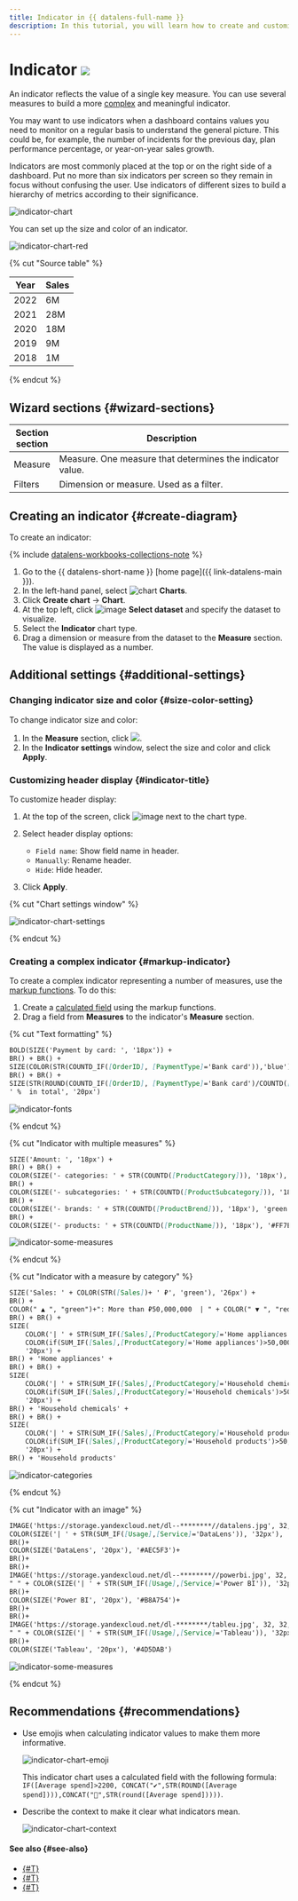 ```yaml
---
title: Indicator in {{ datalens-full-name }}
description: In this tutorial, you will learn how to create and customize the _Indicator_ visualization type in {{ datalens-short-name }}.
---
```


# Indicator ![](../../_assets/datalens/indicator.svg)

An indicator reflects the value of a single key measure. You can use several measures to build a more [complex](#markup-indicator) and meaningful indicator.

You may want to use indicators when a dashboard contains values you need to monitor on a regular basis to understand the general picture. This could be, for example, the number of incidents for the previous day, plan performance percentage, or year-on-year sales growth.

Indicators are most commonly placed at the top or on the right side of a dashboard. Put no more than six indicators per screen so they remain in focus without confusing the user. Use indicators of different sizes to build a hierarchy of metrics according to their significance.

![indicator-chart](../../_assets/datalens/visualization-ref/indicator-chart/indicator-chart.png)

You can set up the size and color of an indicator.

![indicator-chart-red](../../_assets/datalens/visualization-ref/indicator-chart/indicator-chart-red.png)

{% cut "Source table" %}

Year |	Sales|	
-----|---------| 
2022|	6M |	
2021|	28M |	
2020|	18M |	
2019|	9M | 
2018|	1M |

{% endcut %}

## Wizard sections {#wizard-sections}

Section<br/> section| Description
----- | ----
Measure  | Measure. One measure that determines the indicator value.
Filters | Dimension or measure. Used as a filter.

## Creating an indicator {#create-diagram}

To create an indicator:


{% include [datalens-workbooks-collections-note](../../_includes/datalens/operations/datalens-workbooks-collections-note-step4.md) %}


1. Go to the {{ datalens-short-name }} [home page]({{ link-datalens-main }}).
1. In the left-hand panel, select ![chart](../../_assets/console-icons/chart-column.svg) **Charts**.
1. Click **Create chart** → **Chart**.
1. At the top left, click ![image](../../_assets/console-icons/circles-intersection.svg) **Select dataset** and specify the dataset to visualize.
1. Select the **Indicator** chart type.
1. Drag a dimension or measure from the dataset to the **Measure** section. The value is displayed as a number.

## Additional settings {#additional-settings}

### Changing indicator size and color {#size-color-setting}

To change indicator size and color:

1. In the **Measure** section, click ![](../../_assets/console-icons/gear.svg).
1. In the **Indicator settings** window, select the size and color and click **Apply**.

### Customizing header display {#indicator-title}

To customize header display:

1. At the top of the screen, click ![image](../../_assets/console-icons/gear.svg) next to the chart type.
1. Select header display options:

   * `Field name`: Show field name in header.
   * `Manually`: Rename header.
   * `Hide`: Hide header.

1. Click **Apply**.

{% cut "Chart settings window" %}

![indicator-chart-settings](../../_assets/datalens/release-notes/preview-disable.png)

{% endcut %}

### Creating a complex indicator {#markup-indicator}

To create a complex indicator representing a number of measures, use the [markup functions](../function-ref/markup-functions.md). To do this:

1. Create a [calculated field](../concepts/calculations/index.md) using the markup functions.
1. Drag a field from **Measures** to the indicator's **Measure** section.

{% cut "Text formatting" %}

```markdown
BOLD(SIZE('Payment by card: ', '18px')) +
BR() + BR() +
SIZE(COLOR(STR(COUNTD_IF([OrderID], [PaymentType]='Bank card')),'blue') + ' / ' + STR(COUNTD([OrderID])), '26px') +
BR() + BR() +
SIZE(STR(ROUND(COUNTD_IF([OrderID], [PaymentType]='Bank card')/COUNTD([OrderID])*100, 2)) +
' %  in total', '20px')
```

![indicator-fonts](../../_assets/datalens/visualization-ref/indicator-chart/indicator-fonts.png)

{% endcut %}

{% cut "Indicator with multiple measures" %}

```markdown
SIZE('Amount: ', '18px') +
BR() + BR() +
COLOR(SIZE('- categories: ' + STR(COUNTD([ProductCategory])), '18px'), '#BE2443') +
BR() +
COLOR(SIZE('- subcategories: ' + STR(COUNTD([ProductSubcategory])), '18px'), 'blue') +
BR() +
COLOR(SIZE('- brands: ' + STR(COUNTD([ProductBrend])), '18px'), 'green') +
BR() +
COLOR(SIZE('- products: ' + STR(COUNTD([ProductName])), '18px'), '#FF7E00')
```

![indicator-some-measures](../../_assets/datalens/visualization-ref/indicator-chart/indicator-some-measures.png)

{% endcut %}

{% cut "Indicator with a measure by category" %}

```markdown
SIZE('Sales: ' + COLOR(STR([Sales])+ ' ₽', 'green'), '26px') +
BR() +
COLOR(" ▲ ", "green")+": More than ₽50,000,000  | " + COLOR(" ▼ ", "red") + ": ₽50,000,000 or less" +
BR() + BR() +
SIZE(
    COLOR('| ' + STR(SUM_IF([Sales],[ProductCategory]='Home appliances'))+ ' ₽ | ', 'blue') + 
    COLOR(if(SUM_IF([Sales],[ProductCategory]='Home appliances')>50,000,000, " ▲ "," ▼ "), if(SUM_IF([Sales],[ProductCategory]='Home appliances')>50,000,000,"green", "red")),
    '20px') +
BR() + 'Home appliances' +
BR() + BR() +
SIZE(
    COLOR('| ' + STR(SUM_IF([Sales],[ProductCategory]='Household chemicals'))+ ' ₽ | ', 'green') + 
    COLOR(if(SUM_IF([Sales],[ProductCategory]='Household chemicals')>50,000,000, " ▲ "," ▼ "), if(SUM_IF([Sales],[ProductCategory]='Household chemicals')>50,000,000,"green", "red")),
    '20px') +
BR() + 'Household chemicals' +
BR() + BR() +
SIZE(
    COLOR('| ' + STR(SUM_IF([Sales],[ProductCategory]='Household products'))+ ' ₽ | ', 'violet') + 
    COLOR(if(SUM_IF([Sales],[ProductCategory]='Household products')>50,000,000, " ▲ "," ▼ "), if(SUM_IF([Sales],[ProductCategory]='Household products')>50,000,000,"green", "red")),
    '20px') +
BR() + 'Household products'
```

![indicator-categories](../../_assets/datalens/visualization-ref/indicator-chart/indicator-categories.png)

{% endcut %}

{% cut "Indicator with an image" %}

```markdown
IMAGE('https://storage.yandexcloud.net/dl--********//datalens.jpg', 32, 32, 'alt-text-1') +
COLOR(SIZE('| ' + STR(SUM_IF([Usage],[Service]='DataLens')), '32px'), '#AEC5F3') +
BR()+
COLOR(SIZE('DataLens', '20px'), '#AEC5F3')+
BR()+
BR()+
IMAGE('https://storage.yandexcloud.net/dl--********//powerbi.jpg', 32, 32, 'alt-text-1') +
" " + COLOR(SIZE('| ' + STR(SUM_IF([Usage],[Service]='Power BI')), '32px'), '#B8A754')+
BR()+
COLOR(SIZE('Power BI', '20px'), '#B8A754')+
BR()+
BR()+
IMAGE('https://storage.yandexcloud.net/dl-********/tableu.jpg', 32, 32, 'alt-text-1') +
" " + COLOR(SIZE('| ' + STR(SUM_IF([Usage],[Service]='Tableau')), '32px'), '#4D5DAB')+
BR()+
COLOR(SIZE('Tableau', '20px'), '#4D5DAB')
```

![indicator-some-measures](../../_assets/datalens/visualization-ref/indicator-chart/indicator-image.png)

{% endcut %}

## Recommendations {#recommendations}

* Use emojis when calculating indicator values to make them more informative.

  ![indicator-chart-emoji](../../_assets/datalens/visualization-ref/indicator-chart/indicator-chart-emoji.png)

  This indicator chart uses a calculated field with the following formula: `IF([Average spend]>2200, CONCAT("✔️",STR(ROUND([Average spend]))),CONCAT("🔻",STR(round([Average spend]))))`.

* Describe the context to make it clear what indicators mean.

  ![indicator-chart-context](../../_assets/datalens/visualization-ref/indicator-chart/indicator-chart-context.png)

#### See also {#see-also}

* [{#T}](../operations/dashboard/create.md)
* [{#T}](../operations/dashboard/add-chart.md)
* [{#T}](../operations/dashboard/add-selector.md)